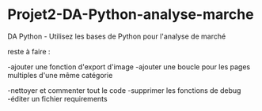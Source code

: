 # Projet2-DA-Python-analyse-marche
DA Python - Utilisez les bases de Python pour l'analyse de marché


reste à faire :

-ajouter une fonction d'export d'image
-ajouter une boucle pour les pages multiples d'une même catégorie

-nettoyer et commenter tout le code
-supprimer les fonctions de debug
-éditer un fichier requirements